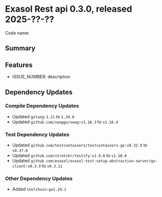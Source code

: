 # Exasol Rest api 0.3.0, released 2025-??-??

Code name:

## Summary

## Features

* ISSUE_NUMBER: description

## Dependency Updates

### Compile Dependency Updates

* Updated `golang:1.21` to `1.24.0`
* Updated `github.com/swaggo/swag:v1.16.3` to `v1.16.4`

### Test Dependency Updates

* Updated `github.com/testcontainers/testcontainers-go:v0.32.0` to `v0.37.0`
* Updated `github.com/stretchr/testify:v1.9.0` to `v1.10.0`
* Updated `github.com/exasol/exasol-test-setup-abstraction-server/go-client:v0.3.9` to `v0.3.11`

### Other Dependency Updates

* Added `toolchain:go1.24.1`
